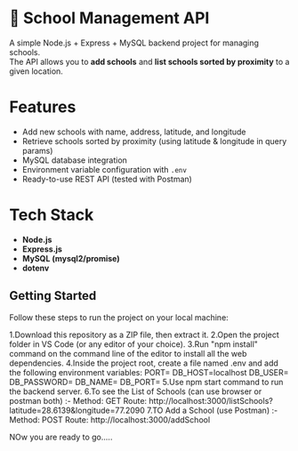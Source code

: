 # 🏫 School Management API

A simple Node.js + Express + MySQL backend project for managing schools.  
The API allows you to **add schools** and **list schools sorted by proximity** to a given location.

# Features
- Add new schools with name, address, latitude, and longitude
- Retrieve schools sorted by proximity (using latitude & longitude in query params)
- MySQL database integration
- Environment variable configuration with `.env`
- Ready-to-use REST API (tested with Postman)

# Tech Stack
- **Node.js**
- **Express.js**
- **MySQL (mysql2/promise)**
- **dotenv**

## Getting Started

Follow these steps to run the project on your local machine:

1.Download this repository as a ZIP file, then extract it.
2.Open the project folder in VS Code (or any editor of your choice).
3.Run "npm install" command on the command line of the editor to install all the web dependencies.
4.Inside the project root, create a file named .env and add the following environment variables:
PORT=<your-browser-port>
DB_HOST=localhost
DB_USER=<your-username>
DB_PASSWORD=<your-password>
DB_NAME=<your-database-name>
DB_PORT=<your-database-port>
5.Use npm start command to run the backend server.
6.To see the List of Schools (can use browser or postman both) :-
Method: GET 
Route: http://localhost:3000/listSchools?latitude=28.6139&longitude=77.2090
7.TO Add a School (use Postman) :-
Method: POST
Route: http://localhost:3000/addSchool


NOw you are ready to go.....
